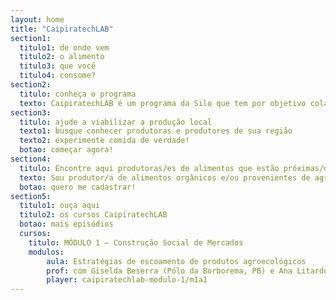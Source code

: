 ```yaml
---
layout: home
title: "CaipiratechLAB"
section1:
  titulo1: de onde vem
  titulo2: o alimento
  titulo3: que você
  titulo4: consome?
section2:
  titulo: conheça o programa
  texto: CaipiratechLAB é um programa da Silo que tem por objetivo colaborar com o fortalecimento dos sistemas alimentares garantindo assim a perenidade da produção e da distribuição de alimentos saudáveis, justos e sustentáveis.
section3:
  titulo: ajude a viabilizar a produção local
  texto1: busque conhecer produtoras e produtores de sua região
  texto2: experimente comida de verdade!
  botao: começar agora!
section4:
  titulo: Encontre aqui produtoras/es de alimentos que estão próximas/os a você!
  texto: Sou produtor/a de alimentos orgânicos e/ou provenientes de agricultura familiar da região da Serra da Mantiqueira, Serra da Bocaina, Vale do Paraíba ou Serra do Mar!
  botao: quero me cadastrar!
section5:
  titulo1: ouça aqui
  titulo2: os cursos CaipiratechLAB
  botao: mais episódios
  cursos:
    titulo: MÓDULO 1 – Construção Social de Mercados
    modulos:
        aula: Estratégias de escoamento de produtos agroecológicos
        prof: com Giselda Beserra (Pólo da Borborema, PB) e Ana Litardo (Assoc. Agroecológica de Teresópolis, RJ)
        player: caipiratechlab-modulo-1/m1a1
---
```



